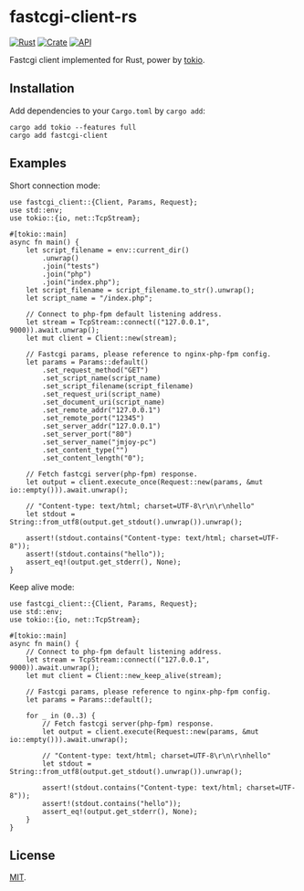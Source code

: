 # fastcgi-client-rs

[![Rust](https://github.com/jmjoy/fastcgi-client-rs/actions/workflows/rust.yml/badge.svg)](https://github.com/jmjoy/fastcgi-client-rs/actions/workflows/rust.yml)
[![Crate](https://img.shields.io/crates/v/fastcgi-client.svg)](https://crates.io/crates/fastcgi-client)
[![API](https://docs.rs/fastcgi-client/badge.svg)](https://docs.rs/fastcgi-client)

Fastcgi client implemented for Rust, power by [tokio](https://crates.io/crates/tokio).

## Installation

Add dependencies to your `Cargo.toml` by `cargo add`:

```shell
cargo add tokio --features full
cargo add fastcgi-client
```

## Examples

Short connection mode:

```rust, no_run
use fastcgi_client::{Client, Params, Request};
use std::env;
use tokio::{io, net::TcpStream};

#[tokio::main]
async fn main() {
    let script_filename = env::current_dir()
        .unwrap()
        .join("tests")
        .join("php")
        .join("index.php");
    let script_filename = script_filename.to_str().unwrap();
    let script_name = "/index.php";

    // Connect to php-fpm default listening address.
    let stream = TcpStream::connect(("127.0.0.1", 9000)).await.unwrap();
    let mut client = Client::new(stream);

    // Fastcgi params, please reference to nginx-php-fpm config.
    let params = Params::default()
        .set_request_method("GET")
        .set_script_name(script_name)
        .set_script_filename(script_filename)
        .set_request_uri(script_name)
        .set_document_uri(script_name)
        .set_remote_addr("127.0.0.1")
        .set_remote_port("12345")
        .set_server_addr("127.0.0.1")
        .set_server_port("80")
        .set_server_name("jmjoy-pc")
        .set_content_type("")
        .set_content_length("0");

    // Fetch fastcgi server(php-fpm) response.
    let output = client.execute_once(Request::new(params, &mut io::empty())).await.unwrap();

    // "Content-type: text/html; charset=UTF-8\r\n\r\nhello"
    let stdout = String::from_utf8(output.get_stdout().unwrap()).unwrap();

    assert!(stdout.contains("Content-type: text/html; charset=UTF-8"));
    assert!(stdout.contains("hello"));
    assert_eq!(output.get_stderr(), None);
}
```

Keep alive mode:

```rust, no_run
use fastcgi_client::{Client, Params, Request};
use std::env;
use tokio::{io, net::TcpStream};

#[tokio::main]
async fn main() {
    // Connect to php-fpm default listening address.
    let stream = TcpStream::connect(("127.0.0.1", 9000)).await.unwrap();
    let mut client = Client::new_keep_alive(stream);

    // Fastcgi params, please reference to nginx-php-fpm config.
    let params = Params::default();

    for _ in (0..3) {
        // Fetch fastcgi server(php-fpm) response.
        let output = client.execute(Request::new(params, &mut io::empty())).await.unwrap();

        // "Content-type: text/html; charset=UTF-8\r\n\r\nhello"
        let stdout = String::from_utf8(output.get_stdout().unwrap()).unwrap();

        assert!(stdout.contains("Content-type: text/html; charset=UTF-8"));
        assert!(stdout.contains("hello"));
        assert_eq!(output.get_stderr(), None);
    }
}
```

## License

[MIT](https://github.com/jmjoy/fastcgi-client-rs/blob/master/LICENSE).
